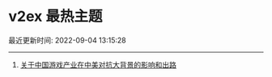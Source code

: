 # v2ex 最热主题

最近更新时间: 2022-09-04 13:15:28

--- 
1. [关于中国游戏产业在中美对抗大背景的影响和出路](https://www.v2ex.com/t/877569) 
